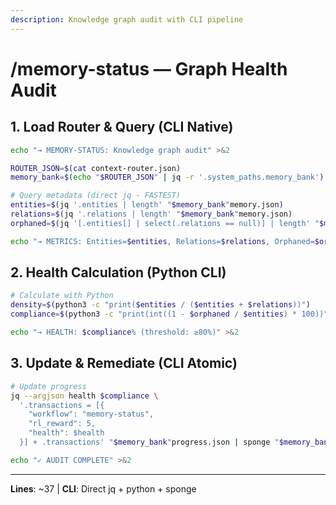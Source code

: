 ```yaml
---
description: Knowledge graph audit with CLI pipeline
---
```


# /memory-status — Graph Health Audit

## 1. Load Router & Query (CLI Native)

```bash
echo "→ MEMORY-STATUS: Knowledge graph audit" >&2

ROUTER_JSON=$(cat context-router.json)
memory_bank=$(echo "$ROUTER_JSON" | jq -r '.system_paths.memory_bank')

# Query metadata (direct jq - FASTEST)
entities=$(jq '.entities | length' "$memory_bank"memory.json)
relations=$(jq '.relations | length' "$memory_bank"memory.json)
orphaned=$(jq '[.entities[] | select(.relations == null)] | length' "$memory_bank"memory.json)

echo "→ METRICS: Entities=$entities, Relations=$relations, Orphaned=$orphaned" >&2
```

## 2. Health Calculation (Python CLI)

```bash
# Calculate with Python
density=$(python3 -c "print($entities / ($entities + $relations))")
compliance=$(python3 -c "print(int((1 - $orphaned / $entities) * 100))")

echo "→ HEALTH: $compliance% (threshold: ≥80%)" >&2
```

## 3. Update & Remediate (CLI Atomic)

```bash
# Update progress
jq --argjson health $compliance \
  '.transactions = [{
    "workflow": "memory-status",
    "rl_reward": 5,
    "health": $health
  }] + .transactions' "$memory_bank"progress.json | sponge "$memory_bank"progress.json

echo "✓ AUDIT COMPLETE" >&2
```

---
**Lines**: ~37 | **CLI**: Direct jq + python + sponge

